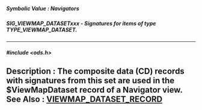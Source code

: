 ##### Symbolic Value : Navigators
##### SIG_VIEWMAP_DATASETxxx - Signatures for items of type TYPE_VIEWMAP_DATASET.
---
##### #include <ods.h>
**Description :**
The composite data (CD) records with signatures from this set are used in the 
$ViewMapDataset record of a Navigator view.
**See Also :**
[VIEWMAP_DATASET_RECORD](D:/md_files/VIEWMAP_DATASET_RECORD.md)
---
